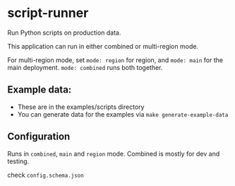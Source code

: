 # script-runner
Run Python scripts on production data.

This application can run in either combined or multi-region mode.

For multi-region mode, set `mode: region` for region, and `mode: main` for the main deployment. `mode: combined` runs both together.


## Example data:
- These are in the examples/scripts directory
- You can generate data for the examples via `make generate-example-data`


## Configuration
Runs in `combined`, `main` and `region` mode. Combined is mostly for dev and testing.

check `config.schema.json`
